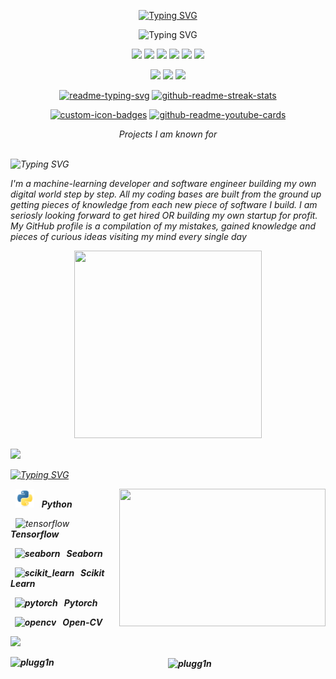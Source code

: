 <p align="center"><a href="https://git.io/typing-svg"><img src="https://readme-typing-svg.herokuapp.com?font=Fira+Code&weight=700&size=30&duration=1&pause=1000&color=F74E61&center=true&repeat=false&random=false&width=435&lines=Nikita+Zhamkov" alt="Typing SVG" /></a></p>

<p align="center"><img src="https://readme-typing-svg.herokuapp.com?font=Fira+Code&duration=2500&pause=1650&color=F77878&center=true&random=false&width=435&lines=Well+done+is+better+than+well+said" alt="Typing SVG" /></p>

<p align="center">
<img src="https://img.shields.io/badge/PYTHON-black?style=for-the-badge&logo=python&logoColor=gold"/> <!--Py-->
<img src="https://img.shields.io/badge/PYTORCH-black?style=for-the-badge&logo=PyTorch&logoColor=gold"/> <!--Torch-->
<img src="https://img.shields.io/badge/TensorFLow-black?style=for-the-badge&logo=TensorFlow&logoColor=gold"/> <!--TF-->
<img src="https://img.shields.io/badge/JUPYTER-black?style=for-the-badge&logo=jupyter&logoColor=gold"/> <!--Jupyter-->
<img src="https://img.shields.io/badge/LINUX-black?style=for-the-badge&logo=linux&logoColor=gold"/> <!--Linux-->
<img src="https://img.shields.io/badge/GIT-black?style=for-the-badge&logo=git&logoColor=gold"/> <!--Git-->
</p>

<p align="center">
<img src="https://img.shields.io/badge/latex-black?style=for-the-badge&logo=latex&logoColor=gold"/> <!--LaTeX-->
<img src="https://img.shields.io/badge/Markdown-black?style=for-the-badge&logo=markdown&logoColor=gold"/> <!--Markdown-->
<img src="https://img.shields.io/badge/sklearn-black?style=for-the-badge&logo=scikitlearn&logoColor=gold"/> <!--sklearn-->
</p>

<p align="center">
    <a href="https://github.com/plugg1N/barcode-detector"><img width="278" src="https://denvercoder1-github-readme-stats.vercel.app/api/pin/?username=plugg1N&repo=barcode-detector&theme=react&bg_color=1F222E&title_color=F85D7F&hide_border=true&icon_color=F8D866&show_icons=true" alt="readme-typing-svg"></a>
    <a href="https://github.com/plugg1N/gms-module"><img width="278" src="https://denvercoder1-github-readme-stats.vercel.app/api/pin/?username=plugg1N&repo=gms-module&theme=react&bg_color=1F222E&title_color=F85D7F&hide_border=true&icon_color=F8D866&show_icons=true" alt="github-readme-streak-stats"></a>  </p>

<p align="center">
    <a href="https://github.com/plugg1N/aiijc-team-task-2023"><img width="278" src="https://denvercoder1-github-readme-stats.vercel.app/api/pin?username=plugg1N&repo=aiijc-team-task-2023&theme=react&bg_color=1F222E&title_color=F85D7F&hide_border=true&icon_color=F8D866&show_icons=true" alt="custom-icon-badges"></a>
    <a href="https://github.com/plugg1N/sapphire-gc"><img width="278" src="https://denvercoder1-github-readme-stats.vercel.app/api/pin/?username=plugg1N&repo=sapphire-gc&theme=react&bg_color=1F222E&title_color=F85D7F&hide_border=true&icon_color=F8D866&show_icons=true" alt="github-readme-youtube-cards"></a> </p>

<p align="center""><i>Projects I am known for</small></p>

<br>

<img src="https://readme-typing-svg.herokuapp.com?font=Fira+Code&size=14&duration=1&pause=1000&color=AEAEAE&repeat=false&random=false&width=435&lines=python+machine+learning+dev.+and+a+fast+learner" alt="Typing SVG" />


I'm a machine-learning developer and software engineer building my own digital world step by step. All my coding bases are built from the ground up getting pieces of knowledge
from each new piece of software I build. I am seriosly looking forward to get hired OR building my own startup for profit. My GitHub profile is a compilation of my mistakes,
gained knowledge and pieces of curious ideas visiting my mind every single day

<p align="center"><img src="https://media4.giphy.com/media/0TtX2qqpxp3pIafzio/giphy.gif?cid=ecf05e47k7zis1wjgu26dykjin0wbot1nif3lcorpugd3d5s&ep=v1_stickers_search&rid=giphy.gif&ct=s" width=300 height=300></p>





<img src="https://gagaru.club/uploads/posts/2023-02/1676355341_gagaru-club-p-polosa-krasivaya-pinterest-16.png">

<a href="https://git.io/typing-svg"><img src="https://readme-typing-svg.herokuapp.com?font=Fira+Code&size=25&duration=1&pause=1000&color=F76060&repeat=false&random=false&width=435&lines=Languages+and+Tools" alt="Typing SVG" /></a>


<p>&nbsp;&nbsp;<img src="https://raw.githubusercontent.com/devicons/devicon/master/icons/python/python-original.svg" alt="python" width="30" height="30"/> &nbsp; <b>Python</b> <img align="right" src="https://media2.giphy.com/media/dy8uuPWCzQrMA/giphy.gif?cid=ecf05e47k7zis1wjgu26dykjin0wbot1nif3lcorpugd3d5s&ep=v1_stickers_search&rid=giphy.gif&ct=s" width=330 height=220></p>
<p>&nbsp;&nbsp;<img src="https://www.vectorlogo.zone/logos/tensorflow/tensorflow-icon.svg" alt="tensorflow" width="30" height="30"/> &nbsp; <b>Tensorflow</b</p>
<p>&nbsp;&nbsp;<img src="https://seaborn.pydata.org/_images/logo-mark-lightbg.svg" alt="seaborn" width="30" height="30"/> &nbsp; <b>Seaborn</b></p>
<p>&nbsp;&nbsp;<img src="https://upload.wikimedia.org/wikipedia/commons/0/05/Scikit_learn_logo_small.svg" alt="scikit_learn" width="30" height="30"/> &nbsp; <b>Scikit Learn</b></p>
<p>&nbsp;&nbsp;<img src="https://www.vectorlogo.zone/logos/pytorch/pytorch-icon.svg" alt="pytorch" width="30" height="30"/> &nbsp; <b>Pytorch</b></p>
<p>&nbsp;&nbsp;<img src="https://www.vectorlogo.zone/logos/opencv/opencv-icon.svg" alt="opencv" width="30" height="30"/> &nbsp; <b>Open-CV</b></p>

<img src="https://gagaru.club/uploads/posts/2023-02/1676355341_gagaru-club-p-polosa-krasivaya-pinterest-16.png">

<p align="center"><img align="left" src="https://github-readme-stats.vercel.app/api/top-langs?username=plugg1n&show_icons=true&theme=react&locale=en&layout=compact" alt="plugg1n" /></p>
<p align="center"><img align="center" src="https://github-readme-streak-stats.herokuapp.com/?user=plugg1n&theme=react" alt="plugg1n" /></p>
